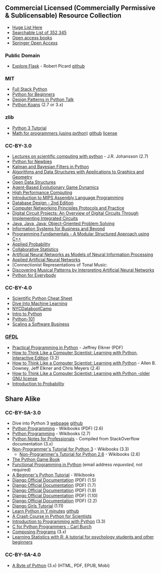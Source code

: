 ## Commercial Licensed (Commercially Permissive & Sublicensable) Resource Collection 
* [Huge List Here](https://open.umn.edu/opentextbooks/subjects/computer-science-information-systems)
* [Searchable List of 352,345](https://oasis.geneseo.edu/basic_search.php)
* [Open access books](https://www.doabooks.org/)
* [Springer Open Access](https://link.springer.com/)

### Public Domain
* [Explore Flask](https://exploreflask.com) - Robert Picard [github](https://github.com/rpicard/explore-flask)

### MIT
* [Full Stack Python](https://github.com/mattmakai/fullstackpython.com) 
* [Python for Beginners](https://github.com/mraza007/Python-for-beginners)
* [Design Patterns in Python Talk](https://github.com/PJUllrich/Design-Patterns)
* [Python Koans](https://github.com/gregmalcolm/python_koans) (2.7 or 3.x)

### zlib
* [Python 3 Tutorial](https://github.com/Akuli/python-tutorial)
* [Math for programmers (using python)](https://akuli.github.io/math-tutorial/) [github](https://github.com/Akuli/math-tutorial)  [license](https://github.com/Akuli/math-tutorial/blob/master/LICENSE)

### CC-BY-3.0
* [Lectures on scientific computing with python](https://github.com/jrjohansson/scientific-python-lectures) - J.R. Johansson (2.7)
* [Python for Newbies](https://github.com/NYUDataBootcamp/Book)
* [Kalman and Bayesian Filters in Python](https://github.com/rlabbe/Kalman-and-Bayesian-Filters-in-Python)
* [Algorithms and Data Structures with Applications to Graphics and Geometry](https://open.umn.edu/opentextbooks/textbooks/algorithms-and-data-structures-with-applications-to-graphics-and-geometry)
* [Open Data Structures](https://github.com/patmorin/ods)
* [Agent-Based Evolutionary Game Dynamics](https://open.umn.edu/opentextbooks/textbooks/agent-based-evolutionary-game-dynamics)
* [High Performance Computing](https://open.umn.edu/opentextbooks/textbooks/high-performance-computing)
* [Introduction to MIPS Assembly Language Programming](https://open.umn.edu/opentextbooks/textbooks/introduction-to-mips-assembly-language-programming)
* [Database Design - 2nd Edition](https://open.umn.edu/opentextbooks/textbooks/database-design-2nd-edition)
* [Computer Networking Principles Protocols and Practice](https://open.umn.edu/opentextbooks/textbooks/computer-networking-principles-protocols-and-practice)
* [Digital Circuit Projects: An Overview of Digital Circuits Through Implementing Integrated Circuits](https://open.umn.edu/opentextbooks/textbooks/digital-circuit-projects-an-overview-of-digital-circuits-through-implementing-integrated-circuits)
* [Java, Java, Java: Object-Oriented Problem Solving](https://open.umn.edu/opentextbooks/textbooks/java-java-java-object-oriented-problem-solving)
* [Information Systems for Business and Beyond](https://open.umn.edu/opentextbooks/textbooks/information-systems-for-business-and-beyond)
* [Programming Fundamentals - A Modular Structured Approach using C++](https://open.umn.edu/opentextbooks/textbooks/programming-fundamentals-a-modular-structured-approach-using-c)
* [Applied Probability](https://open.umn.edu/opentextbooks/textbooks/applied-probability)
* [Collaborative Statistics](https://open.umn.edu/opentextbooks/textbooks/collaborative-statistics)
* [Artificial Neural Networks as Models of Neural Information Processing](https://www.frontiersin.org/research-topics/4817/artificial-neural-networks-as-models-of-neural-information-processing)
* [Applied Artificial Neural Networks](https://www.mdpi.com/books/pdfview/book/236)
* [Connectionist Representations of Tonal Music:
* [Discovering Musical Patterns by Interpreting Artificial Neural Networks](http://www.aupress.ca/index.php/books/120273)
* [Python for Everybody](https://www.py4e.com/)



### CC-BY-4.0
* [Scientific Python Cheat Sheet](https://github.com/IPGP/scientific_python_cheat_sheet)
* [Dive Into Machine Learning](https://github.com/hangtwenty/dive-into-machine-learning)
* [NYCDatabootCamp](https://github.com/NYUDataBootcamp/Book)
* [Intro to Python](https://github.com/imperialchem/python-prog-intro)
* [Python-101](https://github.com/socrata/python-101)
* [Scaling a Software Business](https://link.springer.com/book/10.1007/978-3-319-53116-8)

### [GFDL](https://www.gnu.org/licenses/fdl-1.3.html)
* [Practical Programming in Python](https://launchpadlibrarian.net/165489933/PracticalProgrammingPython2014.pdf) - Jeffrey Elkner (PDF)
* [How to Think Like a Computer Scientist: Learning with Python, Interactive Edition](http://interactivepython.org/courselib/static/thinkcspy/index.html) (3.2)
* [How to Think Like a Computer Scientist: Learning with Python](http://www.greenteapress.com/thinkpython/thinkCSpy/) - Allen B. Downey, Jeff Elkner and Chris Meyers (2.4)
* [How to Think Like a Computer Scientist: Learning with Python -older GNU license](https://open.umn.edu/opentextbooks/textbooks/how-to-think-like-a-computer-scientist-learning-with-python)
* [Introduction to Probability](https://open.umn.edu/opentextbooks/textbooks/introduction-to-probability)


## Share Alike

### CC-BY-SA-3.0
* Dive into Python 3 [webpage](http://getpython3.com/diveintopython3/) [github](https://github.com/diveintomark/diveintopython3)
* [Python Programming](https://upload.wikimedia.org/wikipedia/commons/9/91/Python_Programming.pdf) - Wikibooks (PDF) (2.6)
* [Python Programming](https://en.wikibooks.org/wiki/Python_Programming) - Wikibooks (2.7)
* [Python Notes for Professionals](http://books.goalkicker.com/PythonBook/) - Compiled from StackOverflow documentation (3.x)
* [Non-Programmer's Tutorial for Python 3](https://en.wikibooks.org/wiki/Non-Programmer%27s_Tutorial_for_Python_3) - Wikibooks (3.3)
  * [Non-Programmer's Tutorial for Python 2.6](https://en.wikibooks.org/wiki/Non-Programmer%27s_Tutorial_for_Python_2.6) - Wikibooks (2.6)
* [The Python Game Book](http://thepythongamebook.com/en%3Astart)
* [Functional Programming in Python](http://www.oreilly.com/programming/free/functional-programming-python.csp) (email address *requested*, not required)
* [A Beginner's Python Tutorial](https://en.wikibooks.org/wiki/A_Beginner%27s_Python_Tutorial) - Wikibooks
* [Django Official Documentation](https://media.readthedocs.org/pdf/django/1.5.x/django.pdf) (PDF) (1.5)
* [Django Official Documentation](https://media.readthedocs.org/pdf/django/1.7.x/django.pdf) (PDF) (1.7)
* [Django Official Documentation](https://media.readthedocs.org/pdf/django/1.9.x/django.pdf) (PDF) (1.9)
* [Django Official Documentation](https://media.readthedocs.org/pdf/django/1.10.x/django.pdf) (PDF) (1.10)
* [Django Official Documentation](https://buildmedia.readthedocs.org/media/pdf/django/2.2.x/django.pdf) (PDF) (2.2)
* [Django Girls Tutorial](https://tutorial.djangogirls.org/en/) (1.11)
* [Learn Python in Y minutes](https://learnxinyminutes.com/docs/python/) [github](https://github.com/adambard/learnxinyminutes-docs)
* [A Crash Course in Python for Scientists](https://nbviewer.jupyter.org/gist/rpmuller/5920182)
* [Introduction to Programming with Python](https://github.com/OpenTechSchool/python-beginners) (3.3)
* [C for Python Programmers - Carl Burch](http://www.toves.org/books/cpy/)
* [Composing Programs](http://composingprograms.com) (3.x)
* [Learning Statistics with R: A tutorial for psychology students and other beginners](https://open.umn.edu/opentextbooks/textbooks/learning-statistics-with-r-a-tutorial-for-psychology-students-and-other-beginners)


### CC-BY-SA-4.0
* [A Byte of Python](https://python.swaroopch.com) (3.x) (HTML, PDF, EPUB, Mobi)
